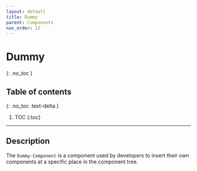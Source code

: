 ```yaml
---
layout: default
title: Dummy
parent: Components
nav_order: 12
---
```


# Dummy
{: .no_toc }

## Table of contents
{: .no_toc .text-delta }

1. TOC
{:toc}

---

## Description

The `Dummy-Component` is a component used by developers to insert their own components at a specific place in the component tree.
